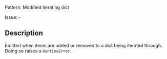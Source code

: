 Pattern: Modified iterating dict

Issue: -

## Description

Emitted when items are added or removed to a dict being iterated through. Doing so raises a `RuntimeError`.
